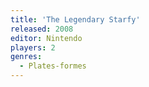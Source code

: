 ```yaml
---
title: 'The Legendary Starfy'
released: 2008
editor: Nintendo
players: 2
genres:
  - Plates-formes
---
```

